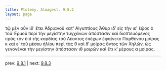 ```yaml
---
title: Ptolemy, Almagest, 9.8.2
layout: page
---
```


τῷ μὲν οὖν ιθʹ ἔτει Ἀδριανοῦ κατ' Αἰγυπτίους Ἀθὺρ ιδʹ εἰς τὴν ιεʹ ἑῷος ὁ τοῦ Ἑρμοῦ περὶ τὴν μεγίστην τυγχάνων ἀπόστασιν καὶ διοπτευόμενος πρὸς τὸν ἐπὶ τῆς καρδίας τοῦ Λέοντος ἐπέχων ἐφαίνετο Παρθένου μοίρας κ καὶ εʹ τοῦ μέσου ἡλίου περὶ τὰς θ καὶ δʹ μοίρας ὄντος τῶν Χηλῶν, ὡς γεγονέναι τὴν μεγίστην ἀπόστασιν ιθ μοιρῶν καὶ ἔτι κʹ μέρους α μοίρας. 

---

prev: [9.8.1](../9.8.1/) | next: [9.8.3](../9.8.3/)

